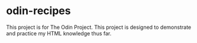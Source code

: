# odin-recipes

This project is for The Odin Project. This project is designed to demonstrate and practice my HTML knowledge thus far.